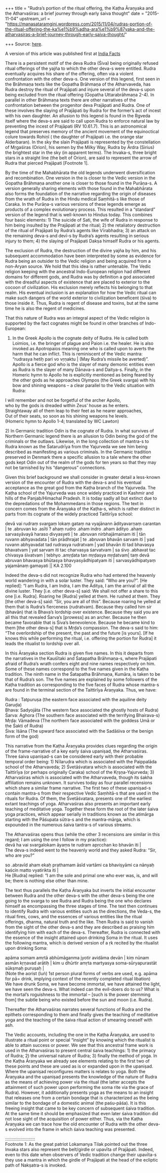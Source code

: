 +++
title = "Rudra’s portion of the ritual offering, the Kaṭha Āraṇyaka and the Atharvaśiras: a brief journey through early śaiva thought"
date = "2015-11-04"
upstream_url = "https://manasataramgini.wordpress.com/2015/11/04/rudras-portion-of-the-ritual-offering-the-ka%e1%b9%adha-ara%e1%b9%87yaka-and-the-atharvasiras-a-brief-journey-through-early-saiva-thought/"

+++
Source: [here](https://manasataramgini.wordpress.com/2015/11/04/rudras-portion-of-the-ritual-offering-the-ka%e1%b9%adha-ara%e1%b9%87yaka-and-the-atharvasiras-a-brief-journey-through-early-saiva-thought/).

A version of this article was published first at [India
Facts](http://indiafacts.co.in/rudra-a-brief-journey-through-early-saiva-thought/)

There is a persistent motif of the deva Rudra (Śiva) being originally
refused ritual offerings of the yajña to which the other deva-s were
entitled. Rudra eventually acquires his share of the offering, often via
a violent confrontation with the other deva-s. One version of this
legend, first seen in the Brāhmaṇa texts like the Gopatha Brāhmaṇa of
the Atharvaveda, has Rudra destroy the ritual of Prajāpati and injure
several of the deva-s upon being excluded from the ritual offering
(Gopatha Uttarabrāhmaṇa 2-4). In parallel in other Brāhmaṇa texts there
are other narratives of the confrontation between the progenitor deva
Prajāpati and Rudra. One of these involves the slaying of Prajāpati by
Rudra for the former’s act of incest with his own daughter. An allusion
to this legend is found in the Ṛgveda itself where the deva-s are said
to call upon Rudra to enforce natural law by preventing the incest of
Prajāpati (RV 10.61.7). This is an astronomical legend that preserves
memory of the ancient movement of the equinoctical colure towards Rohiṇī
( the daughter of Prajāpati i.e. the orange star Alderbaran). In the sky
the slain Prajāpati is represented by the constellation of Mṛgaśiras
(Orion), his semen by the Milky Way, Rudra by Ārdra (Sirius) the
brightest star in the sky (in apparent terms). The Invaka-s, three
bright stars in a straight line (the belt of Orion), are said to
represent the arrow of Rudra that pierced Prajāpati \[Footnote 1\].

By the time of the Mahabhārata the old legends underwent diversification
and recombination. One version in the is closer to the Vedic version in
the Gopatha Brāhmaṇa another one is closer to those found in the
Purāṇa-s. A version generally sharing elements with those found in the
Mahabhārata also forms the foundation of the narrative regarding the
origin of diseases from the wrath of Rudra in the Hindu medical
Saṃhitā-s like those of Caraka. In the Purāṇa-s various versions of
these legends emerge as products of a complex evolutionary process. This
resulted in a “standard” version of the legend that is well-known to
Hindus today. This combines four basic elements: 1) The suicide of Sati,
the wife of Rudra in response to him being insulted by the Prajāpati at
the ritual; 2) the retaliatory destruction of the ritual of Prajāpati by
Rudra’s agents like Vīrabhadra; 3) an attack on the remaining deva-s and
devī-s by Rudra’s agents resulting in serious injury to them; 4) the
slaying of Prajāpati Dakṣa himself Rudra or his agents.

The exclusion of Rudra, the destruction of the divine yajña by him, and
his subsequent accommodation have been interpreted by some as evidence
for Rudra being an outsider to the Vedic religion and being acquired
from a non-Aryan source. We hold that this idea is rather untenable. The
Vedic religion keeping with the ancestral Indo-European religion had
different domains for different gods, and Rudra was by definition a god
associated with the dreadful aspects of existence that are placed to
exterior to the cocoon of civilization. His exclusion merely reflects
his belonging to that realm. His eventual inclusion is an explanation
for how the Vedic ritual can make such dangers of the world exterior to
civilization beneficent (śiva) to those inside it. Thus, Rudra is regent
of disease and toxins, but at the same time he is also the regent of
medicines.

That this nature of Rudra was an integral aspect of the Vedic religion
is supported by the fact cognates might be found in other branches of
Indo-European:  
1) In the Greek Apollo is the cognate deity of Rudra. He is called both
Loimios, i.e. the bringer of plague and Paion i.e. the healer. He is
also invoked as Apotropaios meaning one who is called upon to averts the
harm that he can inflict. This is reminiscent of the Vedic mantra:
“rudrasya hetiḥ pari vo vṛṇaktu \| (May Rudra’s missile be averted)”.
Apollo is a fierce god who is the slayer of many demonic entities even
as Rudra is the slayer of many Dānava-s and Daitya-s. Finally, in the
Homeric hymn to Apollo he is explicitly mentioned as being feared by the
other gods as he approaches Olympos (the Greek svarga) with his bow and
shining weapons – a clear parallel to the Vedic situation with Rudra:

I will remember and not be forgetful of the archer Apollo,  
who by the gods is dreaded within Zeus’ house as he enters.  
Straightaway all of them leap to their feet as he nearer approaches,  
Out of their seats, so soon as his shining weapons he levels.  
(Homeric hymn to Apollo 1-4; translated by WC Lawton)

2\) In Germanic tradition Odin is the cognate of Rudra. In what survives
of Northern Germanic legend there is an allusion to Odin being the god
of the criminals or the outlaws. Likewise, in the long collection of
mantra-s to Rudra known as the Śatarudrīya from the Yajurveda we see him
being described as manifesting as various criminals. In the Germanic
tradition preserved in Denmark there a specific allusion to a tale where
the other gods kept Odin out of the realm of the gods for ten years so
that they may not be tarnished by his “dangerous” connections.

Given this brief background we shall consider in greater detail a
less-known version of the encounter of Rudra with the deva-s and his
eventual acceptance as the great god from the Kaṭha branch of the
Yajurveda. The Kaṭha school of the Yajurveda was once widely practiced
in Kashmir and hills of the Panjab/Himachal Pradesh. It is today sadly
all but extinct due to the depredations of the Mohammedans in those
regions. The text in concern comes from the Āraṇyaka of the Kaṭha-s,
which is rather distinct in parts from its cognate of the widely
practiced Taittirīya school:

devā vai rudraṃ svargaṃ lokaṃ gataṃ na vyajānann ādityavarṇaṃ carantan
\| te .abruvan ko .asīti ? ahaṃ rudro .aham indro .aham ādityo .ahaṃ
sarvasyāvayā haraso divyasyeti \| te .abruvan nirbhajāmainam iti \| tān
ruvann abhyavadata \| tān prādhrajat \| te .abruvan bhavān sarvam iti \|
yad ruvann abhyavadat tad rudrasya rudratvam \| yad bhavān iti tad
bhavasya bhavatvam \| yat sarvam iti tac charvasya śarvatvam \| sa śivo
.abhavat tac chivasya śivatvam \| tebhyo .amṛḍata tan mṛḍasya mṛḍatvam\|
taṃ devā abruvan bhavasya bhūtasya bhavyasyādhipatyam iti \|
sarvasyādhipatyaṃ yajamānaṃ gamayati \|\| KA 2.100

Indeed the deva-s did not recognize Rudra who had entered the heavenly
world wandering in with a solar luster. They said: “Who are you?”. \[He
replied\]: “I am Rudra, I am Indra, I am the Āditya, I am the arrival of
all the divine luster. They \[i.e. other deva-s\] said: We shall not
offer a share to this one \[i.e. Rudra\]. Roaring he \[Rudra\] yelled at
them. He rushed at them. They \[the other deva-s\] said: “Sir, you are
all of this”. Because roaring he yelled at them that is Rudra’s
fierceness (rudratvam). Because they called him sir (bhavān) that is
Bhava’s lordship over existence. Because they said you are all this that
revealed Śarva’s \[prowess\] as an archer. Because he then became
favorable that is Śiva’s benevolence. Because he became kind to them
\[the other deva-s\] that is Mṛḍa’s compassion. The deva-s said to him:
“The overlordship of the present, the past and the future \[is yours\].
\[If he knows this while performing the ritual, i.e. offering the
portion for Rudra\] it leads the ritualist to lordship over all.

In this Āraṇyaka section Rudra is given five names. In this it departs
from the narratives in the Kauśītaki and Śatapatha Brāhmaṇa-s, where
Prajāpati afraid of Rudra’s wrath confers eight and nine names
respectively on him. Some of these names correspond to the five names
given in the Kaṭha tradition. The ninth name in the Śatapatha Brāhmaṇa,
Kumāra, is taken to be that of Rudra’s son. The five names are explained
by some followers of the Kaṭha tradition as corresponding to the five
faces of Rudra whose mantra-s are found in the terminal section of the
Taittirīya Āraṇyaka. Thus, we have:

Rudra : Tatpuruṣa (the eastern face associated with the aquiline deity
Garuḍa)  
Bhava: Sadyojāta (The western face associated the ghostly hosts of
Rudra)  
Śarva: Aghora (The southern face associated with the terrifying
Bhairava-s)  
Mṛḍa: Vāmadeva (The northern face associated with the goddess Umā or the
Śakti of Rudra)  
Śiva: Iśāna (The upward face associated with the Sadāśiva or the benign
form of the god)

This narrative from the Kaṭha Āraṇyaka provides clues regarding the
origin of the frame-narrative of a key early śaiva upaniṣad, the
Atharvaśiras. Three śaiva upaniṣad-s can be considered early with their
probable temporal order being: 1) Nīlarudra which is associated with the
Paippalāda school of the Atharvaveda; 2) Śvetāśvatara which is
associated with the Taittirīya (or perhaps originally Caraka) school of
the Kṛṣṇa-Yajurveda; 3) Atharvaśiras which is associated with the
Atharvaveda, though its śakha affiliation remains unknown. It survives
today as four parallel recensions which share a similar frame narrative.
The first two of these upaniṣad-s contain mantra-s from their respective
Vedic Saṃhitā-s that are used in the rituals for Rudra. Of them, the
Śvetāśvatara, presents one of the earliest extant teachings of yoga.
Atharvaśiras also presents an important early teaching of meditative
yoga. Together these form the root of the later śaiva yoga practices,
which appear serially in traditions known as the atimārga starting with
the Pāśupata sūtra-s and the mantra-mārga, which is expounded in the
numerous śaiva tantra-s of various streams.

The Atharvaśiras opens thus (while the other 3 recensions are similar in
this regard; I am using the one I follow in my practice):  
devā ha vai svargalokam āyaṃs te rudram apṛcchan ko bhavān iti \|  
The deva-s indeed went to the heavenly world and they asked Rudra: “Sir,
who are you?”

so .abravīd aham ekaḥ prathamam āsīd vartāmi ca bhaviṣyāmi ca nānyaḥ
kaścin matto vyatirikta iti \|  
He \[Rudra\] replied: “I am the sole and primal one who ever was, is,
and will be; there is nothing else other than mine.

The text thus parallels the Kaṭha Āraṇyaka but inverts the initial
encounter between Rudra and the other deva-s with the other deva-s being
the one going to the svarga to see Rudra and Rudra being the one who
declares himself as encompassing the three stages of time. The text then
continues to identify Rudra with various entities such as the
directions, the Veda-s, the ritual fires, cows, and the essences of
various entities like the ritual offerings, dharma, natural truth and
the like. Then Rudra is said to vanish from the sight of the other
deva-s and they are described as praising him identifying him with each
of the deva-s. Thereafter, Rudra is connected with the essence of the
insight attained upon drinking Soma in the ritual. It uses the following
mantra, which is derived version of a ṛk recited by the ritualist upon
drinking Soma:

apāma somam amṛtā abhūmāganma jyotir avidāma devān \| kiṃ nūnam asmān
kṛṇavad arātiḥ \| kim u dhūrtir amṛta martyasya soma-sūryapurastāt
sūkṣmaḥ puruṣaḥ \|  
(Note the aorist (luṅ) 1st person plural forms of verbs are used, e.g.
apāma for pā= drink, implying context of the recently completed ritual
libation)  
We have drunk Soma, we have become immortal, we have attained the light,
we have seen the deva-s. What indeed can the evil-doers do to us? What
is the mortal’s roguishness to the immortal – \[such is the power
stemming from\] the subtle being who existed before the sun and moon
(i.e. Rudra).

Thereafter the Atharvaśiras narrates several functions of Rudra and the
epithets corresponding to them and finally gives the teaching of
meditative yoga and the teaching of the śaiva ritual action of smearing
oneself with ash.

The Vedic accounts, including the one in the Kaṭha Āraṇyaka, are used to
illustrate a ritual point or special “insight” by knowing which the
ritualist is able to attain success or power. We see that this ancestral
frame work is used in the Atharvaśiras to present central śaiva
teachings: 1) the primacy of Rudra; 2) the universal nature of Rudra; 3)
finally the method of yoga. In the Kaṭha Āraṇyaka we already see
elements relating to the first two of these points and these are used as
is or expanded upon in the upaniṣad. Where the upaniṣad reconfigures
matters is relates to yoga. Both the Āraṇyaka and the upaniṣad presents
the knowledge of the nature of Rudra as the means of achieving power via
the ritual (the latter accepts the attainment of such power upon
performing the soma rite via the grace of Rudra). However, it
additionally presents yoga as the means to an insight that releases one
from a certain bondage that is characterized as the being similar to the
bondage of a domestic animal (the paśu-pāśa). It is this freeing insight
that came to be key concern of subsequent śaiva tradition. At the same
time it should be emphasized that even later śaiva tradition did not
lose sight of the acquisition of power either. Thus, via the Kaṭha
Āraṇyaka we can trace how the old encounter of Rudra with the other
deva-s evolved into the frame in which śaiva teaching was presented.

::::::::::::::::::::::::  
Footnote 1: As the great patriot Lokamanya Tilak pointed out the three
Invaka stars also represent the belt/girdle or upavīta of Prajāpati.
Indeed, even to this date when observers of Vedic tradition change their
upavīta-s they use a mantra in which the girdle of Prajāpati at the head
of the ecliptic path of Nakṣatra-s is invoked.

